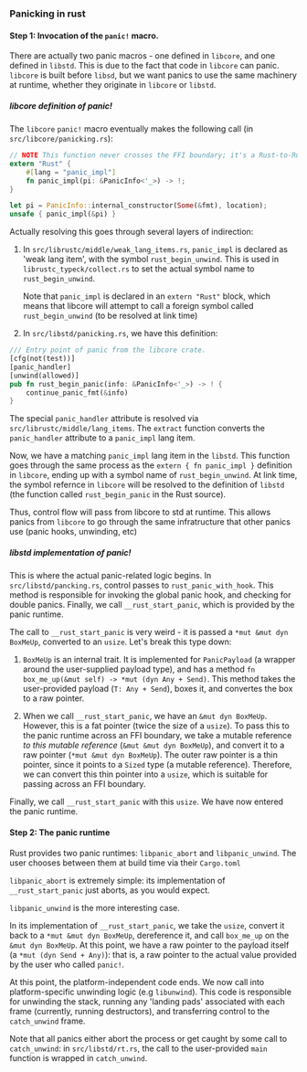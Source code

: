 ### Panicking in rust ###

#### Step 1: Invocation of the `panic!` macro.

There are actually two panic macros - one defined in `libcore`, and one defined in `libstd`.
This is due to the fact that code in `libcore` can panic. `libcore` is built before `libsd`,
but we want panics to use the same machinery at runtime, whether they originate in `libcore` or `libstd`.

##### libcore definition of panic!

The `libcore` `panic!` macro eventually makes the following call (in `src/libcore/panicking.rs`):

```rust
// NOTE This function never crosses the FFI boundary; it's a Rust-to-Rust call
extern "Rust" {
    #[lang = "panic_impl"]
    fn panic_impl(pi: &PanicInfo<'_>) -> !;
}

let pi = PanicInfo::internal_constructor(Some(&fmt), location);
unsafe { panic_impl(&pi) }
```

Actually resolving this goes through several layers of indirection:

1. In `src/librustc/middle/weak_lang_items.rs`, `panic_impl` is declared as 'weak lang item',
   with the symbol `rust_begin_unwind`. This is used in `librustc_typeck/collect.rs`
   to set the actual symbol name to `rust_begin_unwind`.

   Note that `panic_impl` is declared in an `extern "Rust"` block,
   which means that libcore will attempt to call a foreign symbol called `rust_begin_unwind`
   (to be resolved at link time)

2. In `src/libstd/panicking.rs`, we have this definition:

```rust
/// Entry point of panic from the libcore crate.
[cfg(not(test))]
[panic_handler]
[unwind(allowed)]
pub fn rust_begin_panic(info: &PanicInfo<'_>) -> ! {
    continue_panic_fmt(&info)
}
```

The special `panic_handler` attribute is resolved via `src/librustc/middle/lang_items`.
The `extract` function converts the `panic_handler` attribute to a `panic_impl` lang item.

Now, we have a matching `panic_impl` lang item in the `libstd`. This function goes
through the same process as the `extern { fn panic_impl }` definition in `libcore`, ending
up with a symbol name of `rust_begin_unwind`. At link time, the symbol refernce in `libcore`
will be resolved to the definition of `libstd` (the function called `rust_begin_panic` in the
Rust source).

Thus, control flow will pass from libcore to std at runtime. This allows panics from `libcore`
to go through the same infratructure that other panics use (panic hooks, unwinding, etc)

##### libstd implementation of panic!

This is where the actual panic-related logic begins. In `src/libstd/pancking.rs`,
control passes to `rust_panic_with_hook`. This method is responsible
for invoking the global panic hook, and checking for double panics. Finally,
we call ```__rust_start_panic```, which is provided by the panic runtime.

The call to ```__rust_start_panic``` is very weird - it is passed a ```*mut &mut dyn BoxMeUp```,
converted to an `usize`. Let's break this type down:

1. `BoxMeUp` is an internal trait. It is implemented for `PanicPayload` (a wrapper around the user-supplied
payload type), and has a method ```fn box_me_up(&mut self) -> *mut (dyn Any + Send)```.
This method takes the user-provided payload (`T: Any + Send`), boxes it, and convertes the box to a raw pointer.

2. When we call ```__rust_start_panic```, we have an `&mut dyn BoxMeUp`. However, this is a fat pointer
(twice the size of a `usize`). To pass this to the panic runtime across an FFI boundary, we take a mutable
reference *to this mutable reference* (`&mut &mut dyn BoxMeUp`), and convert it to a raw pointer
(`*mut &mut dyn BoxMeUp`). The outer raw pointer is a thin pointer, since it points to a `Sized`
type (a mutable reference). Therefore, we can convert this thin pointer into a `usize`, which
is suitable for passing across an FFI boundary.

Finally, we call ```__rust_start_panic``` with this `usize`. We have now entered the panic runtime.

#### Step 2: The panic runtime

Rust provides two panic runtimes: `libpanic_abort` and `libpanic_unwind`. The user chooses
between them at build time via their `Cargo.toml`

`libpanic_abort` is extremely simple: its implementation of ```__rust_start_panic``` just aborts,
as you would expect.

`libpanic_unwind` is the more interesting case. 

In its implementation of ```__rust_start_panic```, we take the `usize`, convert
it back to a `*mut &mut dyn BoxMeUp`, dereference it, and call `box_me_up`
on the `&mut dyn BoxMeUp`. At this point, we have a raw pointer to the payload
itself (a `*mut (dyn Send + Any)`): that is, a raw pointer to the actual value
provided by the user who called `panic!`.

At this point, the platform-independent code ends. We now call into
platform-specific unwinding logic (e.g `libunwind`). This code is
responsible for unwinding the stack, running any 'landing pads' associated
with each frame (currently, running destructors), and transferring control
to the `catch_unwind` frame.

Note that all panics either abort the process or get caught by some call to `catch_unwind`:
in `src/libstd/rt.rs`, the call to the user-provided `main` function is wrapped in `catch_unwind`.

